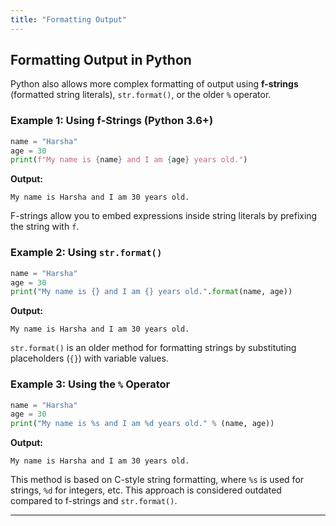 ```yaml
---
title: "Formatting Output"
---
```


## Formatting Output in Python

Python also allows more complex formatting of output using **f-strings** (formatted string literals), `str.format()`, or the older `%` operator.

### Example 1: Using f-Strings (Python 3.6+)
```python
name = "Harsha"
age = 30
print(f"My name is {name} and I am {age} years old.")
```

**Output:**
```
My name is Harsha and I am 30 years old.
```

F-strings allow you to embed expressions inside string literals by prefixing the string with `f`.

### Example 2: Using `str.format()`
```python
name = "Harsha"
age = 30
print("My name is {} and I am {} years old.".format(name, age))
```

**Output:**
```
My name is Harsha and I am 30 years old.
```

`str.format()` is an older method for formatting strings by substituting placeholders (`{}`) with variable values.

### Example 3: Using the `%` Operator
```python
name = "Harsha"
age = 30
print("My name is %s and I am %d years old." % (name, age))
```

**Output:**
```
My name is Harsha and I am 30 years old.
```

This method is based on C-style string formatting, where `%s` is used for strings, `%d` for integers, etc. This approach is considered outdated compared to f-strings and `str.format()`.

---